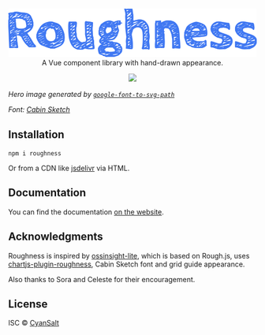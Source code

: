 <p align="center">
<a href="https://github.com/CyanSalt/roughness">
  <picture>
    <source media="(prefers-color-scheme: dark)" srcset="https://raw.githubusercontent.com/CyanSalt/roughness/main/docs/roughness-dark.svg">
    <source media="(prefers-color-scheme: light)" srcset="https://raw.githubusercontent.com/CyanSalt/roughness/main/docs/roughness.svg">
    <img alt="Roughness" src="https://raw.githubusercontent.com/CyanSalt/roughness/main/docs/roughness.svg">
  </picture>
</a>
<br>
A Vue component library with hand-drawn appearance.
</p>

<p align="center">
  <a href="https://www.npmjs.com/package/roughness">
    <img src="https://img.shields.io/npm/v/roughness.svg">
  </a>
</p>

*Hero image generated by [`google-font-to-svg-path`](https://danmarshall.github.io/google-font-to-svg-path/)*

*Font: [Cabin Sketch](https://fonts.google.com/specimen/Cabin+Sketch)*

## Installation

```shell
npm i roughness
```

Or from a CDN like [jsdelivr](https://www.jsdelivr.com/) via HTML.

## Documentation

You can find the documentation [on the website](https://roughness.vercel.app).

## Acknowledgments

Roughness is inspired by [ossinsight-lite](https://github.com/pingcap/ossinsight-lite/), which is based on Rough.js, uses [chartjs-plugin-roughness](https://www.npmjs.com/package/chartjs-plugin-roughness), Cabin Sketch font and grid guide appearance.

Also thanks to Sora and Celeste for their encouragement.

## License

ISC &copy; [CyanSalt](https://github.com/CyanSalt)
